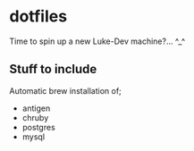 # dotfiles
Time to spin up a new Luke-Dev machine?... ^_^

## Stuff to include
Automatic brew installation of;
- antigen
- chruby
- postgres
- mysql

